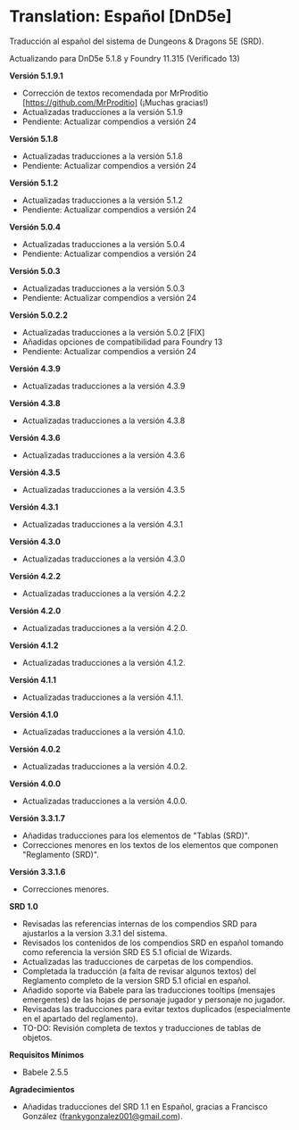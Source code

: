 # Translation: Español [DnD5e]

Traducción al español del sistema de Dungeons & Dragons 5E (SRD).

Actualizando para DnD5e 5.1.8 y Foundry 11.315 (Verificado 13)

**Versión 5.1.9.1**
- Corrección de textos recomendada por MrProditio [https://github.com/MrProditio] (¡Muchas gracias!)
- Actualizadas traducciones a la versión 5.1.9
- Pendiente: Actualizar compendios a versión 24

**Versión 5.1.8**
- Actualizadas traducciones a la versión 5.1.8
- Pendiente: Actualizar compendios a versión 24

**Versión 5.1.2**
- Actualizadas traducciones a la versión 5.1.2
- Pendiente: Actualizar compendios a versión 24

**Versión 5.0.4**
- Actualizadas traducciones a la versión 5.0.4
- Pendiente: Actualizar compendios a versión 24
  
**Versión 5.0.3**
- Actualizadas traducciones a la versión 5.0.3
- Pendiente: Actualizar compendios a versión 24
  
**Versión 5.0.2.2**
- Actualizadas traducciones a la versión 5.0.2 [FIX]
- Añadidas opciones de compatibilidad para Foundry 13
- Pendiente: Actualizar compendios a versión 24

**Versión 4.3.9**
- Actualizadas traducciones a la versión 4.3.9
  
**Versión 4.3.8**
- Actualizadas traducciones a la versión 4.3.8
  
**Versión 4.3.6**
- Actualizadas traducciones a la versión 4.3.6
  
**Versión 4.3.5**
- Actualizadas traducciones a la versión 4.3.5
  
**Versión 4.3.1**
- Actualizadas traducciones a la versión 4.3.1

**Versión 4.3.0**
- Actualizadas traducciones a la versión 4.3.0

**Versión 4.2.2**
- Actualizadas traducciones a la versión 4.2.2

**Versión 4.2.0**
- Actualizadas traducciones a la versión 4.2.0.

**Versión 4.1.2**
- Actualizadas traducciones a la versión 4.1.2.

**Versión 4.1.1**
- Actualizadas traducciones a la versión 4.1.1.

**Versión 4.1.0**
- Actualizadas traducciones a la versión 4.1.0.
  
**Versión 4.0.2**
- Actualizadas traducciones a la versión 4.0.2.

**Versión 4.0.0**
- Actualizadas traducciones a la versión 4.0.0.
  
**Versión 3.3.1.7**
- Añadidas traducciones para los elementos de "Tablas (SRD)".
- Correcciones menores en los textos de los elementos que componen "Reglamento (SRD)".

**Versión 3.3.1.6**
- Correcciones menores.

**SRD 1.0**
- Revisadas las referencias internas de los compendios SRD para ajustarlos a la version 3.3.1 del sistema.
- Revisados los contenidos de los compendios SRD en español tomando como referencia la versión SRD ES 5.1 oficial de Wizards.
- Actualizadas las traducciones de carpetas de los compendios.
- Completada la traducción (a falta de revisar algunos textos) del Reglamento completo de la version SRD 5.1 oficial en español.
- Añadido soporte vía Babele para las traducciones tooltips (mensajes emergentes) de las hojas de personaje jugador y personaje no jugador.
- Revisadas las traducciones para evitar textos duplicados (especialmente en el apartado del reglamento).
- TO-DO: Revisión completa de textos y traducciones de tablas de objetos.

**Requisitos Mínimos**
- Babele 2.5.5

**Agradecimientos**
- Añadidas traducciones del SRD 1.1 en Español, gracias a Francisco González (frankygonzalez001@gmail.com).